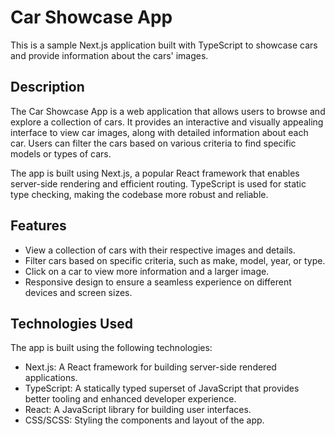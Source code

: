 # Car Showcase App

This is a sample Next.js application built with TypeScript to showcase cars and provide information about the cars' images.

## Description

The Car Showcase App is a web application that allows users to browse and explore a collection of cars. It provides an interactive and visually appealing interface to view car images, along with detailed information about each car. Users can filter the cars based on various criteria to find specific models or types of cars.

The app is built using Next.js, a popular React framework that enables server-side rendering and efficient routing. TypeScript is used for static type checking, making the codebase more robust and reliable.

## Features

- View a collection of cars with their respective images and details.
- Filter cars based on specific criteria, such as make, model, year, or type.
- Click on a car to view more information and a larger image.
- Responsive design to ensure a seamless experience on different devices and screen sizes.

## Technologies Used

The app is built using the following technologies:

- Next.js: A React framework for building server-side rendered applications.
- TypeScript: A statically typed superset of JavaScript that provides better tooling and enhanced developer experience.
- React: A JavaScript library for building user interfaces.
- CSS/SCSS: Styling the components and layout of the app.